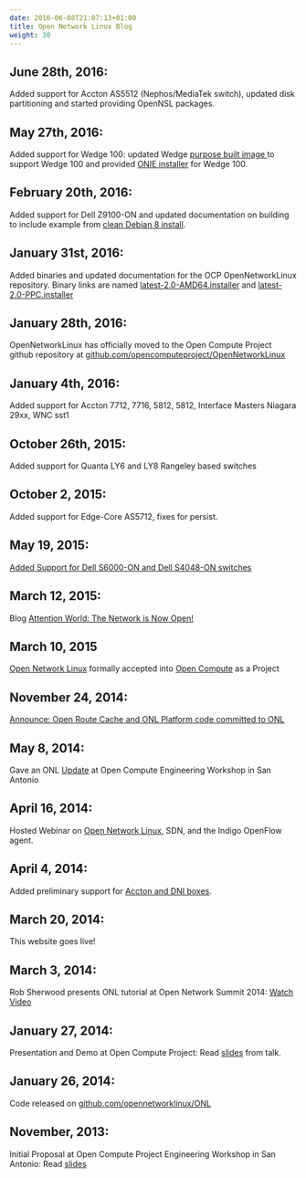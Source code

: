 ```yaml
---
date: 2016-06-08T21:07:13+01:00
title: Open Network Linux Blog
weight: 30
---
```

## June 28th, 2016: 
Added support for Accton AS5512 (Nephos/MediaTek switch), updated disk partitioning and started providing OpenNSL packages.
## May 27th, 2016: 
Added support for Wedge 100: updated Wedge [purpose built image ](http://opennetlinux.org/binaries/latest-wedge-2.0.installer)to support Wedge 100 and provided [ONIE installer](http://opennetlinux.org/binaries/accton-wedge/onie-recovery-x86-64-facebook-wedge100-r0.iso) for Wedge 100.
## February 20th, 2016: 
Added support for Dell Z9100-ON and updated documentation on building to include example from [clean Debian 8 install](https://opennetlinux.org/docs/build).
## January 31st, 2016: 
Added binaries and updated documentation for the OCP OpenNetworkLinux repository. Binary links are named [latest-2.0-AMD64.installer](http://opennetlinux.org/binaries/latest-2.0-AMD64.installer) and [latest-2.0-PPC.installer](http://opennetlinux.org/binaries/latest-2.0-PPC.installer)
## January 28th, 2016: 
OpenNetworkLinux has officially moved to the Open Compute Project github repository at [github.com/opencomputeproject/OpenNetworkLinux](http://github.com/opencomputeproject/OpenNetworkLinux)
## January 4th, 2016: 
Added support for Accton 7712, 7716, 5812, 5812, Interface Masters Niagara 29xx, WNC sst1
## October 26th, 2015: 
Added support for Quanta LY6 and LY8 Rangeley based switches
## October 2, 2015: 
Added support for Edge-Core AS5712, fixes for persist.
## May 19, 2015: 
[Added Support for Dell S6000-ON and Dell S4048-ON switches](https://groups.google.com/forum/#!topic/opennetworklinux/DE43vdJrPh8)
## March 12, 2015:
Blog [Attention World: The Network is Now Open!](http://www.bigswitch.com/blog/2015/03/09/attention-world-the-network-is-now-open)
## March 10, 2015 
[Open Network Linux](http://www.bigswitch.com/press-releases/2015/03/10/open-compute-project-ocp-formally-accepts-open-network-linux-onl) formally accepted into [Open Compute](http://opencompute.org/) as a Project
## November 24, 2014: 
[Announce: Open Route Cache and ONL Platform code committed to ONL](https://groups.google.com/forum/#!searchin/opennetworklinux/open$20route$20cache/opennetworklinux/rgrYrYhzWJg/b-re3e-3Dx0J)
## May 8, 2014: 
Gave an ONL [Update](http://opennetlinux.org/OCP-May-ONL-final.pdf) at Open Compute Engineering Workshop in San Antonio
## April 16, 2014: 
Hosted Webinar on [Open Network Linux](http://opennetlinux.org/community#brighttalk), SDN, and the Indigo OpenFlow agent.
## April 4, 2014: 
Added preliminary support for [Accton and DNI boxes](http://opennetlinux.org/hcl).
## March 20, 2014: 
This website goes live!
## March 3, 2014: 
Rob Sherwood presents ONL tutorial at Open Network Summit 2014: [Watch Video](http://opennetlinux.org/community)
## January 27, 2014: 
Presentation and Demo at Open Compute Project: Read [slides](http://opennetlinux.org/OCP_2014_eng_workshop.pdf) from talk.
## January 26, 2014: 
Code released on [github.com/opennetworklinux/ONL](http://github.com/opennetworklinux/ONL)
## November, 2013: 
Initial Proposal at Open Compute Project Engineering Workshop in San Antonio: Read [slides](http://opennetlinux.org/LinuxDistroOCP-November.pdf)
